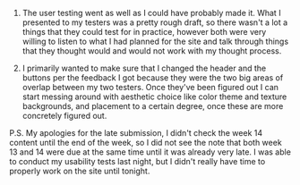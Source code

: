 1. The user testing went as well as I could have probably made it. What I presented to my testers was a pretty rough draft, so there wasn't a lot a things that they could test for in practice, however both were very willing to listen to what I had planned for the site and talk through things that they thought would and would not work with my thought process.

2. I primarily wanted to make sure that I changed the header and the buttons per the feedback I got because they were the two big areas of overlap between my two testers. Once they've been figured out I can start messing around with aesthetic choice like color theme and texture backgrounds, and placement to a certain degree, once these are more concretely figured out.

P.S. My apologies for the late submission, I didn't check the week 14 content until the end of the week, so I did not see the note that both week 13 and 14 were due at the same time until it was already very late. I was able to conduct my usability tests last night, but I didn't really have time to properly work on the site until tonight.
